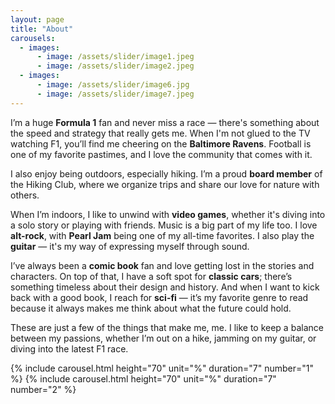 ```yaml
---
layout: page
title: "About"
carousels:
  - images: 
      - image: /assets/slider/image1.jpeg
      - image: /assets/slider/image2.jpeg
  - images: 
      - image: /assets/slider/image6.jpg
      - image: /assets/slider/image7.jpeg
---
```


I’m a huge **Formula 1** fan and never miss a race — there's something about the speed and strategy that really gets me. When I'm not glued to the TV watching F1, you’ll find me cheering on the **Baltimore Ravens**. Football is one of my favorite pastimes, and I love the community that comes with it.

I also enjoy being outdoors, especially hiking. I’m a proud **board member** of the Hiking Club, where we organize trips and share our love for nature with others.

When I’m indoors, I like to unwind with **video games**, whether it's diving into a solo story or playing with friends. Music is a big part of my life too. I love **alt-rock**, with **Pearl Jam** being one of my all-time favorites. I also play the **guitar** — it's my way of expressing myself through sound.

I’ve always been a **comic book** fan and love getting lost in the stories and characters. On top of that, I have a soft spot for **classic cars**; there’s something timeless about their design and history. And when I want to kick back with a good book, I reach for **sci-fi** — it’s my favorite genre to read because it always makes me think about what the future could hold.

These are just a few of the things that make me, me. I like to keep a balance between my passions, whether I’m out on a hike, jamming on my guitar, or diving into the latest F1 race.

{% include carousel.html height="70" unit="%" duration="7" number="1" %}
{% include carousel.html height="70" unit="%" duration="7" number="2" %}
